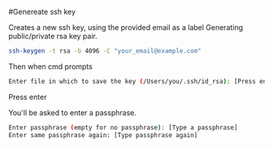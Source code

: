 #Genereate ssh key


Creates a new ssh key, using the provided email as a label
Generating public/private rsa key pair.

```bash
ssh-keygen -t rsa -b 4096 -C "your_email@example.com"
```

Then when cmd prompts

```bash
Enter file in which to save the key (/Users/you/.ssh/id_rsa): [Press enter]
```

Press enter

You'll be asked to enter a passphrase.

```bash
Enter passphrase (empty for no passphrase): [Type a passphrase]
Enter same passphrase again: [Type passphrase again]
```
